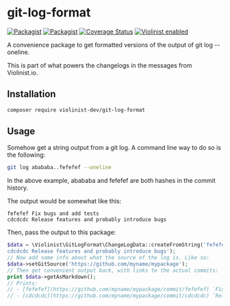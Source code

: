 # git-log-format


[![Packagist](https://img.shields.io/packagist/v/violinist-dev/git-log-format.svg?maxAge=3600)](https://packagist.org/packages/violinist-dev/git-log-format)
[![Packagist](https://img.shields.io/packagist/dt/violinist-dev/git-log-format.svg?maxAge=3600)](https://packagist.org/packages/violinist-dev/git-log-format)
[![Coverage Status](https://coveralls.io/repos/github/violinist-dev/git-log-format/badge.svg?branch=master)](https://coveralls.io/github/violinist-dev/git-log-format?branch=master)
[![Violinist enabled](https://img.shields.io/badge/violinist-enabled-brightgreen.svg)](https://violinist.io)


A convenience package to get formatted versions of the output of git log --oneline.

This is part of what powers the changelogs in the messages from Violinist.io.

## Installation

```bash
composer require violinist-dev/git-log-format
```

## Usage

Somehow get a string output from a git log. A command line way to do so is the following:

```bash
git log abababa..fefefef --oneline
```

In the above example, abababa and fefefef are both hashes in the commit history.

The output would be somewhat like this:

```
fefefef Fix bugs and add tests
cdcdcdc Release features and probably introduce bugs

```

Then, pass the output to this package:

```php
$data = \Violinist\GitLogFormat\ChangeLogData::createFromString('fefefef Fix bugs and add tests
cdcdcdc Release features and probably introduce bugs');
// Now add some info about what the source of the log is. Like so:
$data->setGitSource('https://github.com/myname/mypackage');
// Then get convenient output back, with links to the actual commits:
print $data->getAsMarkdown();
// Prints:
// - [fefefef](https://github.com/myname/mypackage/commit/fefefef) `Fix bugs and add tests`
// - [cdcdcdc](https://github.com/myname/mypackage/commit/cdcdcdc) `Release features and probably introduce bugs`

```
